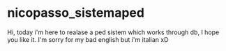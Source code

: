 # nicopasso_sistemaped
Hi, today i'm here to realase a ped sistem which works through db, I hope you like it.
I'm sorry for my bad english but i'm italian xD
